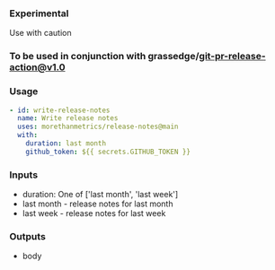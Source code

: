 ### Experimental

Use with caution

### To be used in conjunction with grassedge/git-pr-release-action@v1.0

### Usage

```yaml
- id: write-release-notes
  name: Write release notes
  uses: morethanmetrics/release-notes@main
  with:
    duration: last month
    github_token: ${{ secrets.GITHUB_TOKEN }}
```

### Inputs

- duration: One of ['last month', 'last week']
- last month - release notes for last month
- last week - release notes for last week

### Outputs

- body
